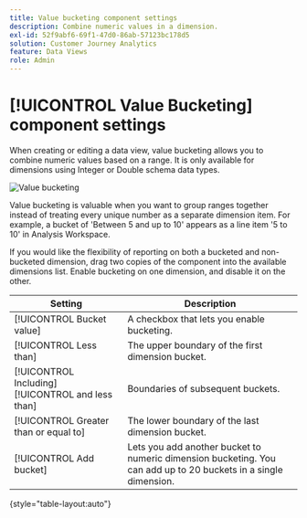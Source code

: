```yaml
---
title: Value bucketing component settings
description: Combine numeric values in a dimension.
exl-id: 52f9abf6-69f1-47d0-86ab-57123bc178d5
solution: Customer Journey Analytics
feature: Data Views
role: Admin
---
```

# [!UICONTROL Value Bucketing] component settings

When creating or editing a data view, value bucketing allows you to combine numeric values based on a range. It is only available for dimensions using Integer or Double schema data types.

![Value bucketing](../assets/value-bucketing.png)

Value bucketing is valuable when you want to group ranges together instead of treating every unique number as a separate dimension item. For example, a bucket of 'Between 5 and up to 10' appears as a line item '5 to 10' in Analysis Workspace.

If you would like the flexibility of reporting on both a bucketed and non-bucketed dimension, drag two copies of the component into the available dimensions list. Enable bucketing on one dimension, and disable it on the other.

| Setting | Description |
| --- | --- |
| [!UICONTROL Bucket value] | A checkbox that lets you enable bucketing. |
| [!UICONTROL Less than] | The upper boundary of the first dimension bucket. |
| [!UICONTROL Including] [!UICONTROL and less than] | Boundaries of subsequent buckets. |
| [!UICONTROL Greater than or equal to] | The lower boundary of the last dimension bucket. |
| [!UICONTROL Add bucket] | Lets you add another bucket to numeric dimension bucketing. You can add up to 20 buckets in a single dimension. |

{style="table-layout:auto"}
